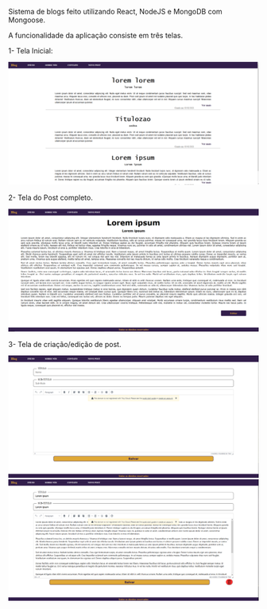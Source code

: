 Sistema de blogs feito utilizando React, NodeJS e MongoDB com Mongoose. 

A funcionalidade da aplicação consiste em três telas. 

1- Tela Inicial: 

<img src="./pagina-inicial.PNG" alt="Pagina Inicial" width="800px"/>

2- Tela do Post completo. 

<img src="./pagina-post.PNG" alt="Pagina do Post" width="800px"/>

3- Tela de criação/edição de post.

<img src="pagina-criacao-de-post.PNG" alt ="Pagina de criação de post" width="800px"/>

<img src="edicao-de-post.PNG" alt="Pagina de edicação de post" width="800px"/>
